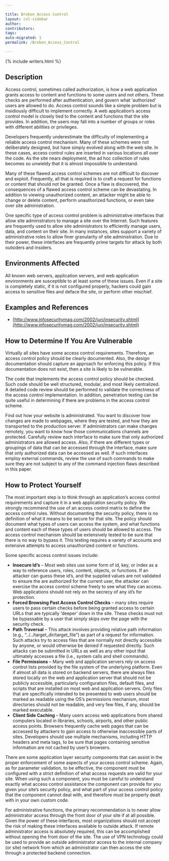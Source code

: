 ```yaml
---

title: Broken Access Control
layout: col-sidebar
author:
contributors:
tags:
auto-migrated: 1
permalink: /Broken_Access_Control

---
```


{% include writers.html %}

## Description

Access control, sometimes called authorization, is how a web application
grants access to content and functions to some users and not others.
These checks are performed after authentication, and govern what
‘authorized’ users are allowed to do. Access control sounds like a
simple problem but is insidiously difficult to implement correctly. A
web application’s access control model is closely tied to the content
and functions that the site provides. In addition, the users may fall
into a number of groups or roles with different abilities or privileges.

Developers frequently underestimate the difficulty of implementing a
reliable access control mechanism. Many of these schemes were not
deliberately designed, but have simply evolved along with the web site.
In these cases, access control rules are inserted in various locations
all over the code. As the site nears deployment, the ad hoc collection
of rules becomes so unwieldy that it is almost impossible to understand.

Many of these flawed access control schemes are not difficult to
discover and exploit. Frequently, all that is required is to craft a
request for functions or content that should not be granted. Once a flaw
is discovered, the consequences of a flawed access control scheme can be
devastating. In addition to viewing unauthorized content, an attacker
might be able to change or delete content, perform unauthorized
functions, or even take over site administration.

One specific type of access control problem is administrative interfaces
that allow site administrators to manage a site over the Internet. Such
features are frequently used to allow site administrators to efficiently
manage users, data, and content on their site. In many instances, sites
support a variety of administrative roles to allow finer granularity of
site administration. Due to their power, these interfaces are frequently
prime targets for attack by both outsiders and insiders.

## Environments Affected

All known web servers, application servers, and web application
environments are susceptible to at least some of these issues. Even if a
site is completely static, if it is not configured properly, hackers
could gain access to sensitive files and deface the site, or perform
other mischief.

## Examples and References

- [http://www.infosecuritymag.com/2002/jun/insecurity.shtml](http://www.infosecuritymag.com/2002/jun/insecurity.shtml)

## How to Determine If You Are Vulnerable

Virtually all sites have some access control requirements. Therefore, an
access control policy should be clearly documented. Also, the design
documentation should capture an approach for enforcing this policy. If
this documentation does not exist, then a site is likely to be
vulnerable.

The code that implements the access control policy should be checked.
Such code should be well structured, modular, and most likely
centralized. A detailed code review should be performed to validate the
correctness of the access control implementation. In addition,
penetration testing can be quite useful in determining if there are
problems in the access control scheme.

Find out how your website is administrated. You want to discover how
changes are made to webpages, where they are tested, and how they are
transported to the production server. If administrators can make changes
remotely, you want to know how those communications channels are
protected. Carefully review each interface to make sure that only
authorized administrators are allowed access. Also, if there are
different types or groupings of data that can be accessed through the
interface, make sure that only authorized data can be accessed as well.
If such interfaces employ external commands, review the use of such
commands to make sure they are not subject to any of the command
injection flaws described in this paper.

## How to Protect Yourself

The most important step is to think through an application’s access
control requirements and capture it in a web application security
policy. We strongly recommend the use of an access control matrix to
define the access control rules. Without documenting the security
policy, there is no definition of what it means to be secure for that
site. The policy should document what types of users can access the
system, and what functions and content each of these types of users
should be allowed to access. The access control mechanism should be
extensively tested to be sure that there is no way to bypass it. This
testing requires a variety of accounts and extensive attempts to access
unauthorized content or functions.

Some specific access control issues include:

  - **Insecure Id’s** – Most web sites use some form of id, key, or
    index as a way to reference users, roles, content, objects, or
    functions. If an attacker can guess these id’s, and the supplied
    values are not validated to ensure the are authorized for the
    current user, the attacker can exercise the access control scheme
    freely to see what they can access. Web applications should not rely
    on the secrecy of any id’s for protection.
  - **Forced Browsing Past Access Control Checks** – many sites require
    users to pass certain checks before being granted access to certain
    URLs that are typically ‘deeper’ down in the site. These checks must
    not be bypassable by a user that simply skips over the page with the
    security check.
  - **Path Traversal** – This attack involves providing relative path
    information (e.g., “../../target_dir/target_file”) as part of a
    request for information. Such attacks try to access files that are
    normally not directly accessible by anyone, or would otherwise be
    denied if requested directly. Such attacks can be submitted in URLs
    as well as any other input that ultimately accesses a file (i.e.,
    system calls and shell commands).
  - **File Permissions** – Many web and application servers rely on
    access control lists provided by the file system of the underlying
    platform. Even if almost all data is stored on backend servers,
    there are always files stored locally on the web and application
    server that should not be publicly accessible, particularly
    configuration files, default files, and scripts that are installed
    on most web and application servers. Only files that are
    specifically intended to be presented to web users should be marked
    as readable using the OS’s permissions mechanism, most directories
    should not be readable, and very few files, if any, should be marked
    executable.
  - **Client Side Caching** – Many users access web applications from
    shared computers located in libraries, schools, airports, and other
    public access points. Browsers frequently cache web pages that can
    be accessed by attackers to gain access to otherwise inaccessible
    parts of sites. Developers should use multiple mechanisms, including
    HTTP headers and meta tags, to be sure that pages containing
    sensitive information are not cached by user’s browsers.

There are some application layer security components that can assist in
the proper enforcement of some aspects of your access control scheme.
Again, as for parameter validation, to be effective, the component must
be configured with a strict definition of what access requests are valid
for your site. When using such a component, you must be careful to
understand exactly what access control assistance the component can
provide for you given your site’s security policy, and what part of your
access control policy that the component cannot deal with, and therefore
must be properly dealt with in your own custom code.

For administrative functions, the primary recommendation is to never
allow administrator access through the front door of your site if at all
possible. Given the power of these interfaces, most organizations should
not accept the risk of making these interfaces available to outside
attack. If remote administrator access is absolutely required, this can
be accomplished without opening the front door of the site. The use of
VPN technology could be used to provide an outside administrator access
to the internal company (or site) network from which an administrator
can then access the site through a protected backend connection.
